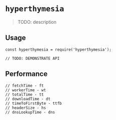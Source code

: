 # `hyperthymesia`

> TODO: description

## Usage

```
const hyperthymesia = require('hyperthymesia');

// TODO: DEMONSTRATE API
```


## Performance

```
// fetchTime - ft
// workerTime - wt
// totalTime - tt
// downloadTime - dt
// timeToFirstByte - ttfb
// headerSize - hs
// dnsLookupTime - dns
```
